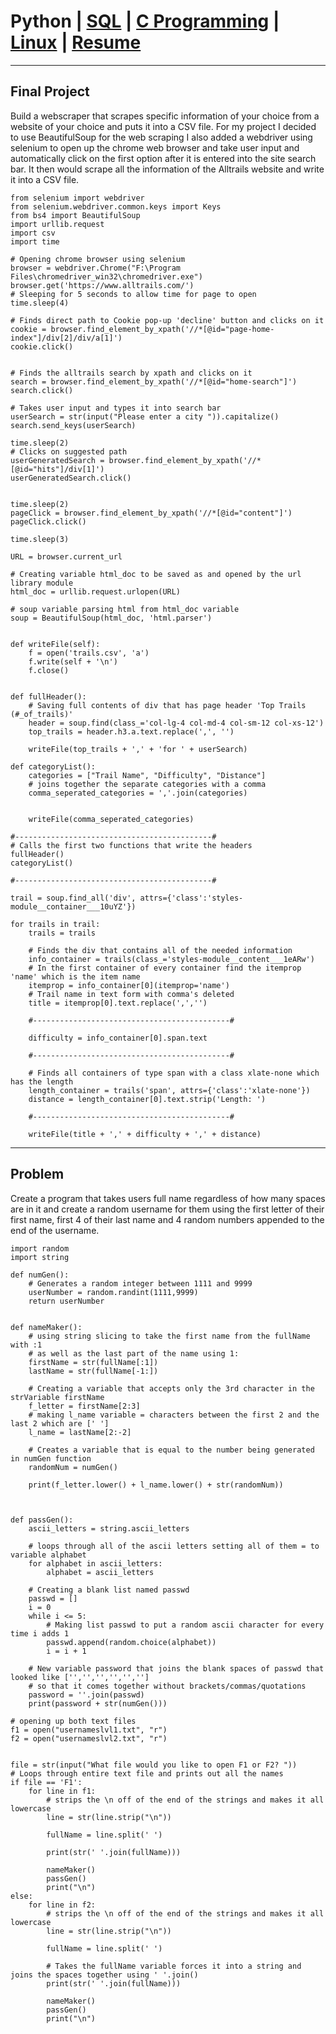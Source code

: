 # Python | <a href="https://Jaclem.github.io/sql">SQL</a> | <a href="https://Jaclem.github.io/c programming">C Programming</a> | <a href="https://Jaclem.github.io/linux">Linux</a> | <a href="https://Jaclem.github.io/resume">Resume</a>

---

## Final Project 
Build a webscraper that scrapes specific information of your choice from a website of your choice and puts it into a CSV file.
For my project I decided to use BeautifulSoup for the web scraping 
I also added a webdriver using selenium to open up the chrome web browser and take user input and automatically click on the first option after it is entered into the site search bar. It then would scrape all the information of the Alltrails website and write it into a CSV file.
```
from selenium import webdriver
from selenium.webdriver.common.keys import Keys
from bs4 import BeautifulSoup
import urllib.request
import csv
import time

# Opening chrome browser using selenium
browser = webdriver.Chrome("F:\Program Files\chromedriver_win32\chromedriver.exe")
browser.get('https://www.alltrails.com/')
# Sleeping for 5 seconds to allow time for page to open
time.sleep(4)

# Finds direct path to Cookie pop-up 'decline' button and clicks on it
cookie = browser.find_element_by_xpath('//*[@id="page-home-index"]/div[2]/div/a[1]')
cookie.click()


# Finds the alltrails search by xpath and clicks on it
search = browser.find_element_by_xpath('//*[@id="home-search"]')
search.click()

# Takes user input and types it into search bar
userSearch = str(input("Please enter a city ")).capitalize()
search.send_keys(userSearch)

time.sleep(2)
# Clicks on suggested path
userGeneratedSearch = browser.find_element_by_xpath('//*[@id="hits"]/div[1]')
userGeneratedSearch.click()


time.sleep(2)
pageClick = browser.find_element_by_xpath('//*[@id="content"]')
pageClick.click()

time.sleep(3)

URL = browser.current_url

# Creating variable html_doc to be saved as and opened by the url library module
html_doc = urllib.request.urlopen(URL)

# soup variable parsing html from html_doc variable
soup = BeautifulSoup(html_doc, 'html.parser')


def writeFile(self):
    f = open('trails.csv', 'a')
    f.write(self + '\n')
    f.close()


def fullHeader():
    # Saving full contents of div that has page header 'Top Trails (#_of_trails)'
    header = soup.find(class_='col-lg-4 col-md-4 col-sm-12 col-xs-12')
    top_trails = header.h3.a.text.replace(',', '')

    writeFile(top_trails + ',' + 'for ' + userSearch)

def categoryList():
    categories = ["Trail Name", "Difficulty", "Distance"]
    # joins together the separate categories with a comma
    comma_seperated_categories = ','.join(categories)


    writeFile(comma_seperated_categories)

#--------------------------------------------#
# Calls the first two functions that write the headers
fullHeader()
categoryList()

#--------------------------------------------#

trail = soup.find_all('div', attrs={'class':'styles-module__container___10uYZ'})

for trails in trail:
    trails = trails

    # Finds the div that contains all of the needed information
    info_container = trails(class_='styles-module__content___1eARw')
    # In the first container of every container find the itemprop 'name' which is the item name
    itemprop = info_container[0](itemprop='name')
    # Trail name in text form with comma's deleted
    title = itemprop[0].text.replace(',','')

    #--------------------------------------------#

    difficulty = info_container[0].span.text

    #--------------------------------------------#

    # Finds all containers of type span with a class xlate-none which has the length
    length_container = trails('span', attrs={'class':'xlate-none'})
    distance = length_container[0].text.strip('Length: ')

    #--------------------------------------------#

    writeFile(title + ',' + difficulty + ',' + distance)
```
---
## Problem
Create a program that takes users full name regardless of how many spaces are in it and create a random username for them using the first letter of their first name, first 4 of their last name and 4 random numbers appended to the end of the username.

```
import random
import string

def numGen():
    # Generates a random integer between 1111 and 9999
    userNumber = random.randint(1111,9999)
    return userNumber


def nameMaker():
    # using string slicing to take the first name from the fullName with :1
    # as well as the last part of the name using 1:
    firstName = str(fullName[:1])
    lastName = str(fullName[-1:])

    # Creating a variable that accepts only the 3rd character in the strVariable firstName
    f_letter = firstName[2:3]
    # making l_name variable = characters between the first 2 and the last 2 which are [' ']
    l_name = lastName[2:-2]

    # Creates a variable that is equal to the number being generated in numGen function
    randomNum = numGen()

    print(f_letter.lower() + l_name.lower() + str(randomNum))



def passGen():
    ascii_letters = string.ascii_letters

    # loops through all of the ascii letters setting all of them = to variable alphabet
    for alphabet in ascii_letters:
        alphabet = ascii_letters

    # Creating a blank list named passwd
    passwd = []
    i = 0
    while i <= 5:
        # Making list passwd to put a random ascii character for every time i adds 1
        passwd.append(random.choice(alphabet))
        i = i + 1

    # New variable password that joins the blank spaces of passwd that looked like ['','','','','','']
    # so that it comes together without brackets/commas/quotations
    password = ''.join(passwd)
    print(password + str(numGen()))

# opening up both text files
f1 = open("usernameslvl1.txt", "r")
f2 = open("usernameslvl2.txt", "r")


file = str(input("What file would you like to open F1 or F2? "))
# Loops through entire text file and prints out all the names
if file == 'F1':
    for line in f1:
        # strips the \n off of the end of the strings and makes it all lowercase
        line = str(line.strip("\n"))

        fullName = line.split(' ')

        print(str(' '.join(fullName)))

        nameMaker()
        passGen()
        print("\n")
else:
    for line in f2:
        # strips the \n off of the end of the strings and makes it all lowercase
        line = str(line.strip("\n"))

        fullName = line.split(' ')

        # Takes the fullName variable forces it into a string and joins the spaces together using ' '.join()
        print(str(' '.join(fullName)))

        nameMaker()
        passGen()
        print("\n")
        
```
